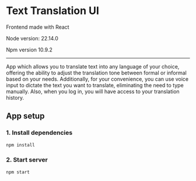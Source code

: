# Text Translation UI

Frontend made with React

Node version: 22.14.0

Npm version 10.9.2

---

App which allows you to translate text into any language of your choice, offering the ability to adjust the translation tone between formal or informal based on your needs. Additionally, for your convenience, you can use voice input to dictate the text you want to translate, eliminating the need to type manually. Also, when you log in, you will have access to your translation history.

## App setup

### 1. Install dependencies

```sh
npm install
```

### 2. Start server

```sh
npm start
```